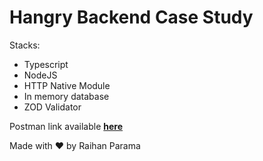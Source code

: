# Hangry Backend Case Study

Stacks:
- Typescript
- NodeJS
- HTTP Native Module
- In memory database
- ZOD Validator

Postman link available **[here](https://www.postman.com/aenzt/workspace/aenzt-s-public/collection/13127344-58896746-dee5-4022-807a-4023d19b58eb?action=share&creator=13127344)**

Made with ❤️ by Raihan Parama